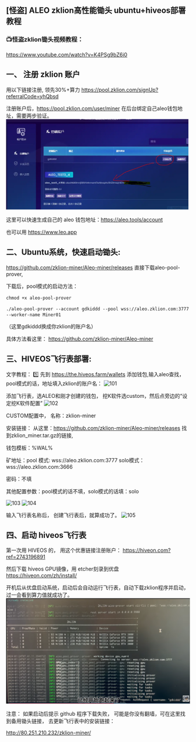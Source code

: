 ## [怪盗] ALEO zklion高性能锄头 ubuntu+hiveos部署教程

### 📺怪盗zklion锄头视频教程： 
https://www.youtube.com/watch?v=K4PSg9bZ6i0

## 一、 注册 zklion 账户

用以下链接注册, 领先30%+算力
https://pool.zklion.com/signUp?referralCode=yhQbsd

注册账户后，https://pool.zklion.com/user/miner 在后台绑定自己aleo钱包地址，需要两步验证。
<img src="https://github.com/gdkiddd/gdkiddd.github.io/blob/main/Zklion/001.png" width="500" alt="001"/>

这里可以快速生成自己的 aleo 钱包地址：https://aleo.tools/account

也可以用 https://www.leo.app

## 二、Ubuntu系统，快速启动锄头:
https://github.com/zklion-miner/Aleo-miner/releases 直接下载aleo-pool-prover,

下载后，pool模式的启动方法：
```
chmod +x aleo-pool-prover
```
```
./aleo-pool-prover --account gdkiddd --pool wss://aleo.zklion.com:3777 --worker-name Miner01
```
（这里gdkiddd换成你zklion的账户名）

具体方法看这里：
https://github.com/zklion-miner/Aleo-miner
  
  
## 三、HIVEOS飞行表部署:

文字教程：
1️⃣ 先到 https://the.hiveos.farm/wallets 添加钱包,输入aleo查找，pool模式的话，地址填入zklion的账户名：
<img src="https://github.com/zklion-miner/Aleo-miner/blob/master/HiveOS/101.png" width="500" alt="101"/>

添加飞行表，选ALEO和刚才创建的钱包， 挖K软件选custom，然后点旁边的“设定挖K软件配置”
<img src="https://github.com/zklion-miner/Aleo-miner/blob/master/HiveOS/102.png"  width="500"  alt="102"/>

CUSTOM配置中，
名称：zklion-miner 

安装链接： 从这里：https://github.com/zklion-miner/Aleo-miner/releases 找到zklion_miner.tar.gz的链接, 

钱包模板：%WAL%

矿地址：pool 模式: wss://aleo.zklion.com:3777 
solo模式：wss://aleo.zklion.com:3666

密码：不填

其他配置参数：pool模式的话不填，solo模式的话填：solo

<img src="https://github.com/zklion-miner/Aleo-miner/blob/master/HiveOS/103.png" alt="103"/>
<img src="https://github.com/zklion-miner/Aleo-miner/blob/master/HiveOS/104.png" alt="104"/>

输入飞行表名称后， 创建飞行表后，就算成功了。
<img src="https://github.com/zklion-miner/Aleo-miner/blob/master/HiveOS/105.png" alt="105"/>

  
## 四、启动 hiveos飞行表
第一次用 HIVEOS 的， 用这个优惠链接注册账户：
https://hiveon.com?ref=2743196891

然后下载 hiveos GPU镜像，用 etcher刻录到优盘
https://hiveon.com/zh/install/

开机后从优盘启动系统，启动后会自动运行飞行表，自动下载zklion程序并启动， 过一会看到算力值就成功了。
<img src="https://github.com/gdkiddd/gdkiddd.github.io/blob/main/Zklion/002.png" alt="002"/>

注意： 如果启动后提示 github 程序下载失败， 可能是你没有翻墙，可在这里找到备用锄头链接， 去更新飞行表中的安装链接：

http://80.251.210.232/zklion-miner/

